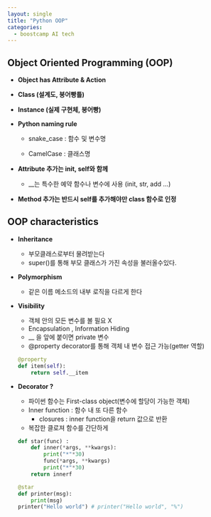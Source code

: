 ```yaml
---
layout: single
title: "Python OOP" 
categories:
  - boostcamp AI tech
---
```


## Object Oriented Programming (OOP)

- **Object has Attribute & Action**

- **Class (설계도, 붕어빵틀)**

- **Instance (실제 구현체, 붕어빵)**

* **Python naming rule**

  - snake_case : 함수 및 변수명

  - CamelCase : 클래스명

* **Attribute 추가는 init, self와 함께**
  * __는 특수한 예약 함수나 변수에 사용 (init, str, add ...)

* **Method 추가는 반드시 self를 추가해야만 class 함수로 인정**



## OOP characteristics

* **Inheritance**

  * 부모클래스로부터 물려받는다
  * super()를 통해 부모 클래스가 가진 속성을 불러올수있다.

* **Polymorphism**

  * 같은 이름 메소드의 내부 로직을 다르게 한다

* **Visibility**

  * 객체 안의 모든 변수를 볼 필요 X
  * Encapsulation , Information Hiding
  * __ 을 앞에 붙이면 private 변수
  * @property decorator를 통해 객체 내 변수 접근 가능(getter 역할)

  ```python
  @property
  def item(self):
      return self.__item
  ```

  

* **Decorator ?**

  * 파이썬 함수는 First-class object(변수에 할당이 가능한 객체)
  * Inner function : 함수 내 또 다른 함수
    * closures : inner function을 return 값으로 반환
  * 복잡한 클로져 함수를 간단하게

  ```python
  def star(func) :
      def inner(*args, **kwargs):
          print("*"*30)
          func(*args, **kwargs)
          print("*"*30)
      return innerf
  
  @star
  def printer(msg):
      print(msg)
  printer("Hello world") # printer("Hello world", "%")
  ```







